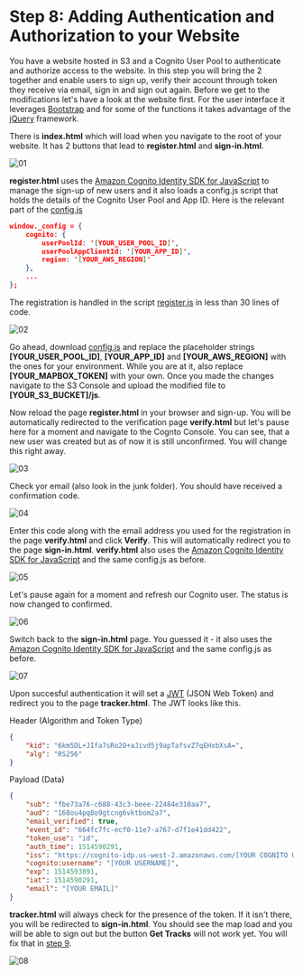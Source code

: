 # Step 8: Adding Authentication and Authorization to your Website

You have a website hosted in S3 and a Cognito User Pool to authenticate and authorize access to the website. In this step you will bring the 2 together and enable users to sign up, verify their account through token they receive via email, sign in and sign out again. Before we get to the modifications let's have a look at the website first. For the user interface it leverages [Bootstrap](http://getbootstrap.com/) and for some of the functions it takes advantage of the [jQuery](https://jquery.com/) framework. 

There is **index.html** which will load when you navigate to the root of your website. It has 2 buttons that lead to **register.html** and **sign-in.html**.

![01](./images/01.jpg)

**register.html** uses the [Amazon Cognito Identity SDK for JavaScript](https://docs.aws.amazon.com/cognito/latest/developerguide/setting-up-the-javascript-sdk.html) to manage the sign-up of new users and it also loads a config.js script that holds the details of the Cognito User Pool and App ID. Here is the relevant part of the [config.js](./Website/js/config.js)

```json
window._config = {
    cognito: {
        userPoolId: '[YOUR_USER_POOL_ID]', 
        userPoolAppClientId: '[YOUR_APP_ID]', 
        region: '[YOUR_AWS_REGION]'
    },
    ...
};
```

The registration is handled in the script [register.js](./Website/js/register.js) in less than 30 lines of code.

![02](./images/02.jpg)

Go ahead, download [config.js](./Website/js/config.js) and replace the placeholder strings **[YOUR_USER_POOL_ID]**, **[YOUR_APP_ID]** and **[YOUR_AWS_REGION]** with the ones for your environment. While you are at it, also replace **[YOUR_MAPBOX_TOKEN]** with your own. Once you made the changes navigate to the S3 Console and upload the modified file to **[YOUR_S3_BUCKET]/js**.

Now reload the page **register.html** in your browser and sign-up. You will be automatically redirected to the verification page **verify.html** but let's pause here for a moment and navigate to the Cognto Console. You can see, that a new user was created but as of now it is still unconfirmed. You will change this right away. 

![03](./images/03.jpg)

Check yor email (also look in the junk folder). You should have received a confirmation code. 

![04](./images/04.jpg)

Enter this code along with the email address you used for the registration in the page **verify.html** and click **Verify**. This will automatically redirect you to the page **sign-in.html**. **verify.html** also uses the [Amazon Cognito Identity SDK for JavaScript](https://docs.aws.amazon.com/cognito/latest/developerguide/setting-up-the-javascript-sdk.html) and the same config.js as before. 

![05](./images/05.jpg)

Let's pause again for a moment and refresh our Cognito user. The status is now changed to confirmed.

![06](./images/06.jpg)

Switch back to the **sign-in.html** page. You guessed it - it also uses the [Amazon Cognito Identity SDK for JavaScript](https://docs.aws.amazon.com/cognito/latest/developerguide/setting-up-the-javascript-sdk.html) and the same config.js as before. 

![07](./images/07.jpg)

Upon succesful authentication it will set a [JWT](https://jwt.io/) (JSON Web Token) and redirect you to the page **tracker.html**. The JWT looks like this.

Header (Algorithm and Token Type)

```json
{
    "kid": "6km5DL+JIfa7sRo2O+aJivd5j9apTafsvZ7qEHxbXsA=",
    "alg": "RS256"
}
```

Payload (Data)
```json
{
    "sub": "fbe73a76-c688-43c3-beee-22484e318aa7",
    "aud": "168ou4pq8o9gtcng6vktbom2a7",
    "email_verified": true,
    "event_id": "664fc7fc-ecf0-11e7-a767-d7f1e41dd422",
    "token_use": "id",
    "auth_time": 1514590291,
    "iss": "https://cognito-idp.us-west-2.amazonaws.com/[YOUR COGNITO USER POOL ID]",
    "cognito:username": "[YOUR USERNAME]",
    "exp": 1514593891,
    "iat": 1514590291,
    "email": "[YOUR EMAIL]"
}
```

**tracker.html** will always check for the presence of the token. If it isn't there, you will be redirected to **sign-in.html**. You should see the map load and you will be able to sign out but the button **Get Tracks** will not work yet. You will fix that in [step 9](../Step-09).

![08](./images/08.jpg)
